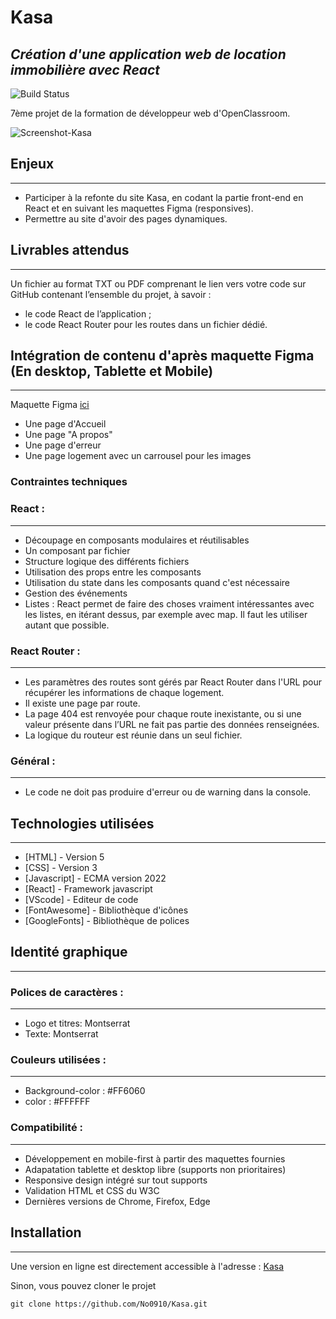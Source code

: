 # Kasa
## _Création d'une application web de location immobilière avec React_

![Build Status](https://badge.buildkite.com/sample.svg?status=passing)

7ème projet de la formation de développeur web d'OpenClassroom.

![Screenshot-Kasa](https://github.com/No0910/Kasa/assets/98163578/752330d8-2810-4445-831a-6d8abad9f1cc)

## Enjeux
---
- Participer à la refonte du site Kasa, en codant la partie front-end en React et en suivant les maquettes Figma (responsives).
- Permettre au site d'avoir des pages dynamiques.

## Livrables attendus
---
Un fichier au format TXT ou PDF comprenant le lien vers votre code sur GitHub contenant l’ensemble du projet, à savoir :
- le code React de l’application ;
- le code React Router pour les routes dans un fichier dédié.

## Intégration de contenu d'après maquette Figma (En desktop, Tablette et Mobile)
---
Maquette Figma [ici](https://www.figma.com/file/bAnXDNqRKCRRP8mY2gcb5p/ARCHIVE-UI-Design-Kasa-FR?type=design&node-id=3-0)
- Une page d'Accueil
- Une page "A propos"
- Une page d'erreur
- Une page logement avec un carrousel pour les images

### Contraintes techniques

### React :
---
- Découpage en composants modulaires et réutilisables 
- Un composant par fichier
- Structure logique des différents fichiers 
- Utilisation des props entre les composants 
- Utilisation du state dans les composants quand c'est nécessaire 
- Gestion des événements 
- Listes : React permet de faire des choses vraiment intéressantes avec
les listes, en itérant dessus, par exemple avec map. Il faut les utiliser
autant que possible.

### React Router :
---
- Les paramètres des routes sont gérés par React Router dans l'URL
pour récupérer les informations de chaque logement.
- Il existe une page par route.
- La page 404 est renvoyée pour chaque route inexistante, ou si une
valeur présente dans l’URL ne fait pas partie des données
renseignées.
- La logique du routeur est réunie dans un seul fichier.

### Général :
---
- Le code ne doit pas produire d'erreur ou de warning dans la console.


## Technologies utilisées
---
- [HTML] - Version 5
- [CSS] - Version 3
- [Javascript] - ECMA version 2022
- [React] - Framework javascript
- [VScode] - Editeur de code
- [FontAwesome] - Bibliothèque d'icônes
- [GoogleFonts] - Bibliothèque de polices

## Identité graphique
---
### Polices de caractères : 
---
- Logo et titres: Montserrat
- Texte: Montserrat

### Couleurs utilisées : 
---
- Background-color : #FF6060
- color : #FFFFFF

### Compatibilité : 
---
- Développement en mobile-first à partir des maquettes fournies
- Adapatation tablette et desktop libre (supports non prioritaires)
- Responsive design intégré sur tout supports
- Validation HTML et CSS du W3C
- Dernières versions de Chrome, Firefox, Edge

## Installation
---
Une version en ligne est directement accessible à l'adresse : [Kasa](https://nd-kasa.netlify.app/)

Sinon, vous pouvez cloner le projet
```terminal
git clone https://github.com/No0910/Kasa.git
```
